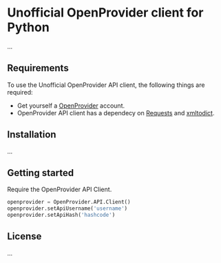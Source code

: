 # Unofficial OpenProvider client for Python

...

## Requirements

To use the Unofficial OpenProvider API client, the following things are required:
- Get yourself a [OpenProvider](https://www.openprovider.nl/) account.
- OpenProvider API client has a dependecy on [Requests](http://docs.python-requests.org/en/master/) and [xmltodict](https://github.com/martinblech/xmltodict).

## Installation

...

## Getting started

Require the OpenProvider API Client.

```python
openprovider = OpenProvider.API.Client()
openprovider.setApiUsername('username')
openprovider.setApiHash('hashcode')
```

## License

...
